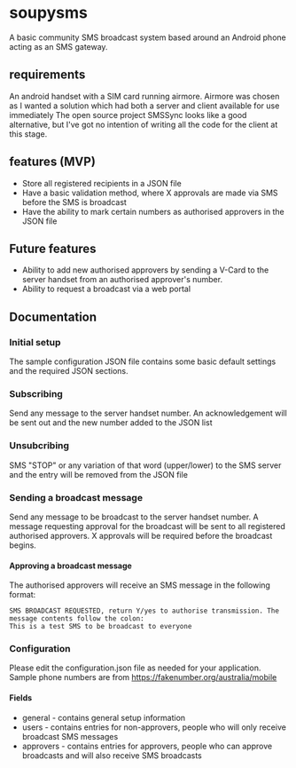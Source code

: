 # soupysms
A basic community SMS broadcast system based around an Android phone acting as an SMS gateway.

## requirements
An android handset with a SIM card running airmore.
Airmore was chosen as I wanted a solution which had both a server and client available for use immediately
The open source project SMSSync looks like a good alternative, but I've got no intention of writing all the code 
for the client at this stage.

## features (MVP)
- Store all registered recipients in a JSON file
- Have a basic validation method, where X approvals are made via SMS before the SMS is broadcast
- Have the ability to mark certain numbers as authorised approvers in the JSON file

## Future features
- Ability to add new authorised approvers by sending a V-Card to the server handset from an authorised approver's number.
- Ability to request a broadcast via a web portal

## Documentation
### Initial setup
The sample configuration JSON file contains some basic default settings and the required JSON sections.
### Subscribing
Send any message to the server handset number. An acknowledgement will be sent out and the new number added to the JSON list
### Unsubcribing 
SMS "STOP" or any variation of that word (upper/lower) to the SMS server and the entry will be removed from the JSON file
### Sending a broadcast message
Send any message to be broadcast to the server handset number. A message requesting approval for the broadcast will be sent 
to all registered authorised approvers.
X approvals will be required before the broadcast begins.
#### Approving a broadcast message
The authorised approvers will receive an SMS message in the following format:
```text
SMS BROADCAST REQUESTED, return Y/yes to authorise transmission. The message contents follow the colon:
This is a test SMS to be broadcast to everyone
```

### Configuration
Please edit the configuration.json file as needed for your application.
Sample phone numbers are from https://fakenumber.org/australia/mobile

#### Fields
- general - contains general setup information
- users - contains entries for non-approvers, people who will only receive broadcast SMS messages
- approvers - contains entries for approvers, people who can approve broadcasts and will also receive SMS broadcasts
